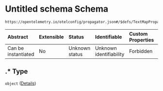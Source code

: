 # Untitled schema Schema

```txt
https://opentelemetry.io/otelconfig/propagator.json#/$defs/TextMapPropagator/patternProperties/.*
```



| Abstract            | Extensible | Status         | Identifiable            | Custom Properties | Additional Properties | Access Restrictions | Defined In                                                            |
| :------------------ | :--------- | :------------- | :---------------------- | :---------------- | :-------------------- | :------------------ | :-------------------------------------------------------------------- |
| Can be instantiated | No         | Unknown status | Unknown identifiability | Forbidden         | Allowed               | none                | [propagator.json\*](../schema/propagator.json "open original schema") |

## .\* Type

`object` ([Details](propagator-defs-textmappropagator-patternproperties-.md))
